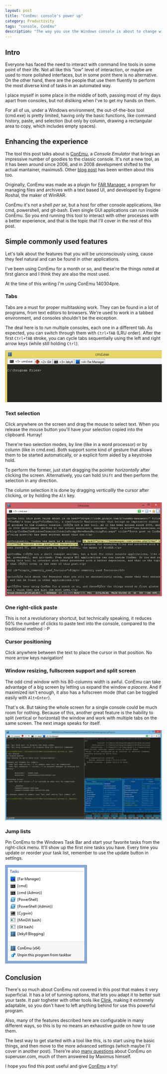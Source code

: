 ```yaml
---
layout: post
title: "ConEmu: console's power up"
category: Productivity
tags: "console, ConEmu"
description: "The way you use the Windows console is about to change with this little, yet feature rich, utility program!"
---
```

## Intro ##
Everyone has faced the need to interact with command line tools in some point of their life.
Not all like this "low" level of interaction, or maybe are used to more polished interfaces, but in some point there is no alternative.
On the other hand, there are the people that use them fluently to perform the most diverse kind of tasks in an automated way.

I place myself in some place in the middle of both, passing most of my days apart from consoles, but not disliking when I've to get my hands on them.

For all of us, under a Windows environment, the out-of-the-box tool (cmd.exe) is pretty limited, having only the basic functions, like command history, paste, and selection (but only by column, drawing a rectangular area to copy, which includes empty spaces).

## Enhancing the experience ##
The tool this post talks about is [ConEmu](https://code.google.com/p/conemu-maximus5/ "ConEmu's home page"), a *Console Emulator* that brings an impressive number of goodies to the classic console. It's not a new tool, as it has been around since 2006, and in 2008 development shifted to the actual mantainer, maximus5. Other [blog post](www.hanselman.com/blog/ConEmuTheWindowsTerminalConsolePromptWeveBeenWaitingFor.aspx "Scott post on ConEmu") has been written about this too.

Originally, ConEmu was made as a plugin for [FAR Manager](http://farmanager.com/index.php?l=en "FAR Manager home page"), a program for managing files and archives with a text based UI, and developed by Eugene Roshal, the maker of WinRAR.

ConEmu it's not a shell *per se*, but a host for other console applications, like cmd, powershell, and git-bash. Even single GUI applications can run inside ConEmu. So you end running this tool to interact with other processes with a better experience, and that is the topic that I'll cover in the rest of this post.

## Simple commonly used features ##
Let's talk about the features that you will be unconsciously using, cause they feel natural and can be found in other applications.

I've been using ConEmu for a month or so, and these're the things noted at first glance and I think they are also the most used.

At the time of this writing I'm using ConEmu 140304pre. 

### Tabs ###
Tabs are a must for proper multitasking work. They can be found in a lot of programs, from text editors to browsers. We're used to work in a tabbed environment, and consoles shouldn't be the exception.

The deal here is to run multiple consoles, each one in a different tab. As expected, you can switch through them with `Ctrl+TAB` (LRU order). After the first `Ctrl+TAB` stroke, you can cycle tabs sequentially using the left and right arrow keys (while still holding `Ctrl`).

![ConEmu tabbed view](/images/conemu-tabs.png)

### Text selection ###
Click anywhere on the screen and drag the mouse to select text. When you release the mouse button you'll have your selection copied into the clipboard. Hurray!

There're two selection modes, by line (like in a word processor) or by column (like in cmd.exe). Both support some kind of gesture that allows them to be started automatically, or a explicit form aided by a keystroke hold.  

To perform the former, just start dragging the pointer *horizontally* after clicking the screen. Alternatively, you can hold `Shift` and then perform the selection in any direction.

The column selection it is done by dragging *verticallly* the cursor after clicking, or by holding the `Alt` key. 

![ConEmu text selection](/images/conemu-text-selection.png)

### One right-click paste ###
This is not a revolutionary shortcut, but technically speaking, it reduces 50% the number of clicks to paste text into the console, compared to the traditional method :-P 

### Cursor positioning ###
Click anywhere between the text to place the cursor in that position. No more arrow keys navigation!

### Window resizing, fullscreen support and split screen ###
The odd cmd window with his 80-columns width is awful. ConEmu can take advantage of a big screen by letting us expand the window *a piacere*. And if maximized isn't enough, it also has a fullscreen mode (that can be toggled easily with `Alt+Enter`).

That's ok. But taking the whole screen for a single console could be much room for nothing. Because of this, another great feature is the hability to split (vertical or horizontal) the window and work with multiple tabs on the same screen. The next image speaks for itself.

![ConEmu split screen](/images/conemu-split-screen.png)

### Jump lists ###
Pin ConEmu to the Windows Task Bar and start your favorite tasks from the right-click menu. It'll show up the first nine tasks you have. Every time you update or reorder your task list, remember to use the update button in settings. 

![ConEmu split screen](/images/conemu-jump-lists.png)

## Conclusion ##
There's so much about ConEmu not covered in this post that makes it very superficial. It has a lot of tunning options, that lets you adapt it to better suit your taste. It pair togheter with other tools like [Clink](http://mridgers.github.io/clink/ "Clink's home page"), making it extremely adaptable, so you don't have to left anything behind for use this powerful program.

Also, many of the features described here are configurable in many different ways, so this is by no means an exhaustive guide on how to use them.

The best way to get started with a tool like this, is to start using the basic things, and then move to the more advanced settings (which maybe I'll cover in another post). There're also [many questions](http://superuser.com/questions/tagged/conemu "ConEmu questions on superuser.com") about ConEmu on superuser.com, much of them answered by Maximus himself.

I hope you find this post useful and give [ConEmu](https://code.google.com/p/conemu-maximus5/ "ConEmu's home page") a try! 
